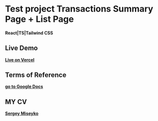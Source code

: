 <h1 class="code-line" data-line-start=0 data-line-end=1 ><a id="Test_project_Transactions_Summary_Page__List_Page_0"></a>Test project Transactions Summary Page + List Page</h1>
<h4 class="code-line" data-line-start=1 data-line-end=2 ><a id="ReactTSTailwind_CSS_1"></a>React|TS|Tailwind CSS</h4>
<h2 class="code-line" data-line-start=6 data-line-end=7 ><a id="Live_Demo_6"></a>Live Demo</h2>
<p class="has-line-data" data-line-start="7" data-line-end="8"><strong><a href="https://vercel.com.">Live on Vercel</a></strong></p>
<h2 class="code-line" data-line-start=10 data-line-end=11 ><a id="Terms_of_Reference_10"></a>Terms of Reference</h2>
<p class="has-line-data" data-line-start="11" data-line-end="12"><strong><a href="https://docs.google.com/document/d/e/2PACX-1vSytkScoZsqt_nnenPs1W_UZR7feAQmYkXTYzyH5rRpEPnIPehbHVCDbKdVwvtxamMMVWvCLQ3REexH/pub">go to Google Docs</a></strong></p>
<h2 class="code-line" data-line-start=13 data-line-end=14 ><a id="MY_CV_13"></a>MY CV</h2>
<p class="has-line-data" data-line-start="14" data-line-end="15"><strong><a href="https://hh.ru/resume/7dadfb19ff0b54e64b0039ed1f563859774345">Sergey Miseyko</a></strong></p>
